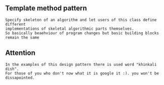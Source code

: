## Template method pattern
    Specify skeleton of an algorithm and let users of this class define different
    implementations of skeletal algorithmic parts themselves.
    So basically beaehviour of program changes but basic building blocks remain the same
    
## Attention
    In the examples of this design pattern there is used word "khinkali dish".
    For those of you who don't now what it is google it :). you won't be dissapointed.